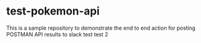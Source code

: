 # test-pokemon-api
This is a sample repository to demonstrate the end to end action for posting POSTMAN API results to slack test test 2
